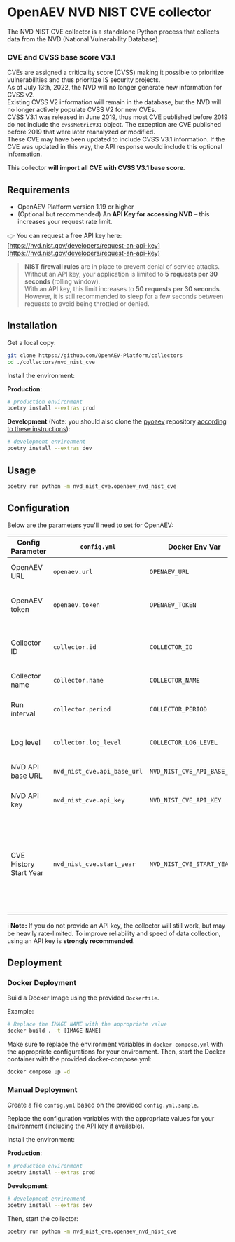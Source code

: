 # OpenAEV NVD NIST CVE collector

The NVD NIST CVE collector is a standalone Python process that collects data from the NVD (National Vulnerability Database).

### CVE and CVSS base score V3.1

CVEs are assigned a criticality score (CVSS) making it possible to prioritize vulnerabilities and thus prioritize IS security projects.  
As of July 13th, 2022, the NVD will no longer generate new information for CVSS v2.  
Existing CVSS V2 information will remain in the database, but the NVD will no longer actively populate CVSS V2 for new CVEs.  
CVSS V3.1 was released in June 2019, thus most CVE published before 2019 do not include the `cvssMetricV31` object. The exception are CVE published before 2019 that were later reanalyzed or modified.  
These CVE may have been updated to include CVSS V3.1 information. If the CVE was updated in this way, the API response would include this optional information.

This collector **will import all CVE with CVSS V3.1 base score**.

## Requirements

- OpenAEV Platform version 1.19 or higher  
- (Optional but recommended) An **API Key for accessing NVD** – this increases your request rate limit.

👉 You can request a free API key here: [https://nvd.nist.gov/developers/request-an-api-key](https://nvd.nist.gov/developers/request-an-api-key)

> **NIST firewall rules** are in place to prevent denial of service attacks.  
> Without an API key, your application is limited to **5 requests per 30 seconds** (rolling window).  
> With an API key, this limit increases to **50 requests per 30 seconds**.  
> However, it is still recommended to sleep for a few seconds between requests to avoid being throttled or denied.

## Installation

Get a local copy:

```bash
git clone https://github.com/OpenAEV-Platform/collectors
cd ./collectors/nvd_nist_cve
````

Install the environment:

**Production**:

```bash
# production environment
poetry install --extras prod
```

**Development**
(Note: you should also clone the [pyoaev](https://github.com/OpenAEV-Platform/client-python) repository [according to these instructions](../README.md#simultaneous-development-on-pyoaev-and-a-collector)):

```bash
# development environment
poetry install --extras dev
```

## Usage

```bash
poetry run python -m nvd_nist_cve.openaev_nvd_nist_cve
```

## Configuration

Below are the parameters you'll need to set for OpenAEV:

| Config Parameter       | `config.yml`                | Docker Env Var              | Default                                   | Description                                                                                                            |
|------------------------|-----------------------------|-----------------------------|-------------------------------------------|------------------------------------------------------------------------------------------------------------------------|
| OpenAEV URL            | `openaev.url`               | `OPENAEV_URL`               | *required*                                | URL to the OpenAEV instance                                                                                            |
| OpenAEV token          | `openaev.token`             | `OPENAEV_TOKEN`             | *required*                                | Authentication token to connect to OpenAEV                                                                             |
| Collector ID           | `collector.id`              | `COLLECTOR_ID`              | *required*                                | Unique UUIDv4 identifier for this collector instance                                                                   |
| Collector name         | `collector.name`            | `COLLECTOR_NAME`            | `CVE by NVD NIST`                         | Name of the collector                                                                                                  |
| Run interval           | `collector.period`          | `COLLECTOR_PERIOD`          | `7200` (seconds)                          | Time interval at which the collector will run                                                                          |
| Log level              | `collector.log_level`       | `COLLECTOR_LOG_LEVEL`       | `warn`                                    | Log verbosity: `debug`, `info`, `warn`, or `error`                                                                     |
| NVD API base URL       | `nvd_nist_cve.api_base_url` | `NVD_NIST_CVE_API_BASE_URL` | `https://services.nvd.nist.gov/rest/json` | Base URL for the NVD CVE API                                                                                           |
| NVD API key            | `nvd_nist_cve.api_key`      | `NVD_NIST_CVE_API_KEY`      | *(optional but recommended)*              | Your NVD API Key ([request it here](https://nvd.nist.gov/developers/request-an-api-key))                               |
| CVE History Start Year | `nvd_nist_cve.start_year`   | `NVD_NIST_CVE_START_YEAR`   | `2019`                                    | Year in number to start CVE data collect. Thus most CVE published before 2019 do not include the cvssMetricV31 object. |

ℹ️ **Note:**
If you do not provide an API key, the collector will still work, but may be heavily rate-limited.
To improve reliability and speed of data collection, using an API key is **strongly recommended**.

## Deployment

### Docker Deployment

Build a Docker Image using the provided `Dockerfile`.

Example:

```bash
# Replace the IMAGE NAME with the appropriate value
docker build . -t [IMAGE NAME]
```

Make sure to replace the environment variables in `docker-compose.yml` with the appropriate configurations for your environment.
Then, start the Docker container with the provided docker-compose.yml:

```bash
docker compose up -d
```

### Manual Deployment

Create a file `config.yml` based on the provided `config.yml.sample`.

Replace the configuration variables with the appropriate values for your environment (including the API key if available).

Install the environment:

**Production**:

```bash
# production environment
poetry install --extras prod
```

**Development**:

```bash
# development environment
poetry install --extras dev
```

Then, start the collector:

```bash
poetry run python -m nvd_nist_cve.openaev_nvd_nist_cve
```
